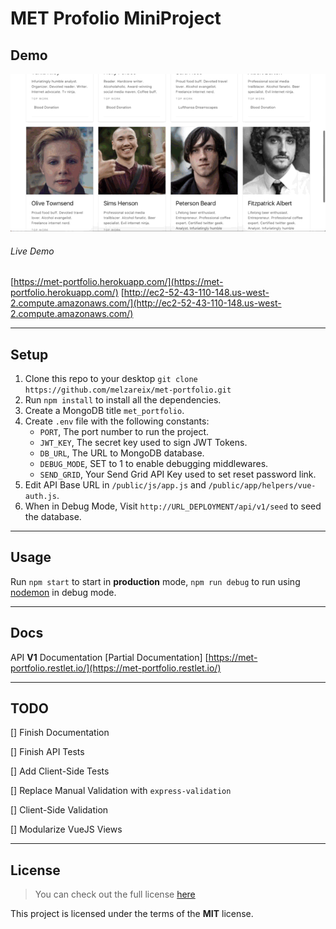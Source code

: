 MET Profolio MiniProject
============


## Demo
![Demo](preview.gif)

###### Live Demo
[https://met-portfolio.herokuapp.com/](https://met-portfolio.herokuapp.com/)
[http://ec2-52-43-110-148.us-west-2.compute.amazonaws.com/](http://ec2-52-43-110-148.us-west-2.compute.amazonaws.com/)

---

## Setup
1. Clone this repo to your desktop `git clone https://github.com/melzareix/met-portfolio.git`
2. Run `npm install` to install all the dependencies.
3. Create a MongoDB title `met_portfolio`.
4. Create `.env` file with the following constants:
    - `PORT`, The port number to run the project.
    - `JWT_KEY`, The secret key used to sign JWT Tokens.
    - `DB_URL`, The URL to MongoDB database.
    - `DEBUG_MODE`, SET to 1 to enable debugging middlewares.
    - `SEND_GRID`, Your Send Grid API Key used to set reset password link.
5. Edit API Base URL in `/public/js/app.js` and `/public/app/helpers/vue-auth.js`.
6. When in Debug Mode, Visit `http://URL_DEPLOYMENT/api/v1/seed` to seed the database.


---

## Usage

Run `npm start` to start in **production** mode, `npm run debug` to run using [nodemon](https://nodemon.io/) in debug mode.

---

## Docs
API **V1** Documentation [Partial Documentation]
[https://met-portfolio.restlet.io/](https://met-portfolio.restlet.io/)

---

## TODO
[] Finish Documentation

[] Finish API Tests

[] Add Client-Side Tests

[] Replace Manual Validation with `express-validation`

[] Client-Side Validation

[] Modularize VueJS Views

---
## License
>You can check out the full license [here](https://github.com/melzareix/met-portfolio/blob/master/LICENSE)

This project is licensed under the terms of the **MIT** license.
